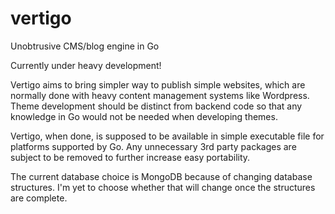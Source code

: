 vertigo
=======

Unobtrusive CMS/blog engine in Go

Currently under heavy development!

Vertigo aims to bring simpler way to publish simple websites, which are normally done with heavy content management systems like Wordpress. Theme development should be distinct from backend code so that any knowledge in Go would not be needed when developing themes.

Vertigo, when done, is supposed to be available in simple executable file for platforms supported by Go. Any unnecessary 3rd party packages are subject to be removed to further increase easy portability.

The current database choice is MongoDB because of changing database structures. I'm yet to choose whether that will change once the structures are complete.
